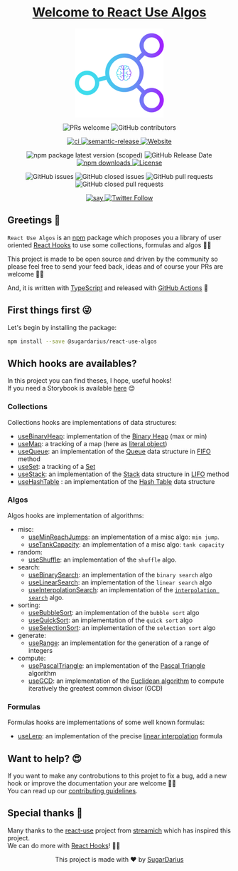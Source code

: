 <h1 align="center">
  <a href="https://github.com/SugarDarius/react-use-algos">Welcome to React Use Algos</a>
</h1>

<p align="center">
  <img width="200" align="center" src="https://raw.githubusercontent.com/SugarDarius/react-use-algos/master/medias/img/logo.png" />
</p>

<p align="center">
  <img alt="PRs welcome" src="https://img.shields.io/badge/PRs-welcome-brightgreen.svg?style=flat-square" />
  <img alt="GitHub contributors" src="https://img.shields.io/github/contributors/sugardarius/react-use-algos?style=flat-square" />
</p>
<p align="center">
  <a href="https://github.com/SugarDarius/react-use-algos/actions">
    <img alt="ci" src="https://github.com/SugarDarius/react-use-algos/workflows/Release%20CI/badge.svg?branch=master&event=push" />
  </a>
  <a href="https://github.com/semantic-release/semantic-release">
    <img alt="semantic-release" src="https://img.shields.io/badge/%20%20%F0%9F%93%A6%F0%9F%9A%80-semantic--release-e10079.svg?style=flat-square" />
  </a>
  <a href="https://sugardarius.github.io/react-use-algos">
    <img alt="Website" src="https://img.shields.io/website?down_color=red&down_message=down&label=storybook&style=flat-square&up_color=blue&url=https%3A%2F%2Fsugardarius.github.io%2Freact-use-algos" />
  </a>
</p>

<p align="center">
  <img alt="npm package latest version (scoped)" src="https://img.shields.io/npm/v/@sugardarius/react-use-algos?label=package%20version@latest&style=flat-square" />
  <img alt="GitHub Release Date" src="https://img.shields.io/github/release-date/sugardarius/react-use-algos?style=flat-square" />
  <a href="https://www.npmjs.com/package/@sugardarius/react-use-algos">
    <img alt="npm downloads" src="https://img.shields.io/npm/dm/@sugardarius/react-use-algos?style=flat-square" />
  </a>
  <a href="https://github.com/SugarDarius/react-use-algos/blob/master/LICENSE">
    <img alt="License" src="https://img.shields.io/github/license/SugarDarius/react-use-algos?style=flat-square" />
  </a>
</p>

<p align="center">
  <img alt="GitHub issues" src="https://img.shields.io/github/issues-raw/SugarDarius/react-use-algos?style=flat-square" />
  <img alt="GitHub closed issues" src="https://img.shields.io/github/issues-closed-raw/sugardarius/react-use-algos?style=flat-square" />
  <img alt="GitHub pull requests" src="https://img.shields.io/github/issues-pr-raw/sugardarius/react-use-algos?style=flat-square" />
  <img alt="GitHub closed pull requests" src="https://img.shields.io/github/issues-pr-closed-raw/sugardarius/react-use-algos?style=flat-square" />
</p>

<p align="center">
  <a href="https://twitter.com/azeldvin">
    <img alt="say" src="https://img.shields.io/badge/say-hi!-blue?style=flat-square" />
  </a>
  <a href="https://twitter.com/azeldvin">  
    <img alt="Twitter Follow" src="https://img.shields.io/twitter/follow/azeldvin?style=social" />
  </a>
</p>

## Greetings 👋
`React Use Algos` is an [npm](https://www.npmjs.com/) package which proposes you a library of user oriented [React Hooks](https://reactjs.org/docs/hooks-intro.html) to use some collections, formulas and algos 💪🏻

This project is made to be open source and driven by the community so please feel free to send your feed back, ideas and of course your PRs are welcome 🙏🏻

And, it is written with [TypeScript](https://www.typescriptlang.org/) and released with [GitHub Actions](https://github.com/features/actions) 🤗

## First things first 😜
Let's begin by installing the package:

```sh
npm install --save @sugardarius/react-use-algos
```

## Which hooks are availables?
In this project you can find theses, I hope, useful hooks!<br />
If you need a Storybook is available [here](https://sugardarius.github.io/react-use-algos/) 😊

### Collections
Collections hooks are implementations of data structures:

* [useBinaryHeap](https://github.com/SugarDarius/react-use-algos/blob/master/docs/use-binary-heap.hook.md): implementation of the [Binary Heap](https://en.wikipedia.org/wiki/Binary_heap) (max or min)
* [useMap](https://github.com/SugarDarius/react-use-algos/blob/master/docs/use-map.hook.md): a tracking of a map (here as [literal object](https://developer.mozilla.org/en-US/docs/Web/JavaScript/Guide/Working_with_Objects))
* [useQueue](https://github.com/SugarDarius/react-use-algos/blob/master/docs/use-queue.hook.md): an implementation of the [Queue](https://en.wikibooks.org/wiki/Data_Structures/Stacks_and_Queues#Queues) data structure in [FIFO](https://en.wikipedia.org/wiki/FIFO_and_LIFO_accounting#FIFO) method
* [useSet](https://github.com/SugarDarius/react-use-algos/blob/master/docs/use-set.hook.md): a tracking of a [Set](https://developer.mozilla.org/en-US/docs/Web/JavaScript/Reference/Global_Objects/Set)
* [useStack](https://github.com/SugarDarius/react-use-algos/blob/master/docs/use-stack.hook.md): an implementation of the [Stack](https://en.wikibooks.org/wiki/Data_Structures/Stacks_and_Queues#Stacks) data structure in [LIFO](https://en.wikipedia.org/wiki/FIFO_and_LIFO_accounting#LIFO) method
* [useHashTable](https://github.com/SugarDarius/react-use-algos/blob/master/docs/use-hash-table.hook.md) : an implementation of the [Hash Table](https://en.wikipedia.org/wiki/Hash_table) data structure

### Algos
Algos hooks are implementation of algorithms:

* misc:
  * [useMinReachJumps](https://github.com/SugarDarius/react-use-algos/blob/master/docs/use-min-reach-jumps.hook.md): an implementation of a misc algo: `min jump`. 
  * [useTankCapacity](https://github.com/SugarDarius/react-use-algos/blob/master/docs/use-tank-capacity.hook.md): an implementation of a misc algo: `tank capacity`
* random:
  * [useShuffle](https://github.com/SugarDarius/react-use-algos/blob/master/docs/use-shuffle.hook.md): an implementation of the `shuffle` algo.
* search:
  * [useBinarySearch](https://github.com/SugarDarius/react-use-algos/blob/master/docs/use-binary-search.hook.md): an implementation of the `binary search` algo
  * [useLinearSearch](https://github.com/SugarDarius/react-use-algos/blob/master/docs/use-linear-search.hook.md): an implementation of the `linear search` algo
  * [useInterpolationSearch](https://github.com/SugarDarius/react-use-algos/blob/master/docs/use-interpolation-search.hook.md): an implementation of the [`interpolation search`](https://en.wikipedia.org/wiki/Interpolation_search) algo.
* sorting:
  * [useBubbleSort](https://github.com/SugarDarius/react-use-algos/blob/master/docs/use-bubble-sort.hook.md): an implementation of the `bubble sort` algo
  * [useQuickSort](https://github.com/SugarDarius/react-use-algos/blob/master/docs/use-quick-sort.hook.md): an implementation of the `quick sort` algo
  * [useSelectionSort](https://github.com/SugarDarius/react-use-algos/blob/master/docs/use-selection-sort.hook.md): an implementation of the `selection sort` algo
* generate:
  * [useRange](https://github.com/SugarDarius/react-use-algos/blob/master/docs/use-range.hook.md): an implementation for the generation of a range of integers
* compute:
  * [usePascalTriangle](https://github.com/SugarDarius/react-use-algos/blob/master/docs/use-pascal-triangle.hook.md): an implementation of the [Pascal Triangle](https://en.wikipedia.org/wiki/Linear_interpolation) algorithm
  * [useGCD](https://github.com/SugarDarius/react-use-algos/blob/master/docs/use-gcd.hook.md): an implementation of the [Euclidean algorithm](https://en.wikipedia.org/wiki/Euclidean_algorithm) to compute iteratively the greatest common divisor (GCD)

### Formulas
Formulas hooks are implementations of some well known formulas:

* [useLerp](https://github.com/SugarDarius/react-use-algos/blob/master/docs/use-lerp.hook.md): an implementation of the precise [linear interpolation](https://en.wikipedia.org/wiki/Linear_interpolation) formula

## Want to help? 😍
If you want to make any controbutions to this projet to fix a bug, add a new hook or improve the documentation your are welcome 🙏🏻<br />
You can read up our [contributing guidelines](https://github.com/SugarDarius/react-use-algos/blob/master/CONTRIBUTING.md).

## Special thanks 👏
Many thanks to the [react-use](https://github.com/streamich/react-use) project from [streamich](https://github.com/streamich) which has inspired this project.<br />
We can do more with [React Hooks](https://reactjs.org/docs/hooks-intro.html)! 💪🏻

<p align="center">
    This project is made with ♥ by <a href="https://github.com/SugarDarius">SugarDarius</a>
</p>